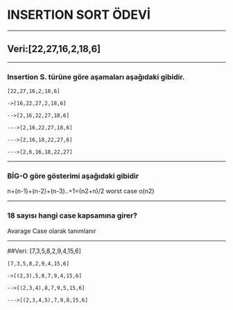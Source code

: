 # INSERTION SORT ÖDEVİ
***
## Veri:[22,27,16,2,18,6]
***
### Insertion S. türüne göre aşamaları aşağıdaki gibidir.

```
[22,27,16,2,18,6] 
```
```
->[16,22,27,2,18,6]  
```
```
-->[2,16,22,27,18,6]
```
```
--->[2,16,22,27,18,6]   
```

```
--->[2,16,18,22,27,6] 
```

```
--->[2,6,16,18,22,27] 
```
***

### BİG-O göre gösterimi aşağıdaki gibidir
n+(n-1)+(n-2)+(n-3)..+1=(n2+n)/2 worst case o(n2)
***

### 18 sayısı hangi case kapsamına girer?
Avarage Case olarak tanımlanır

***
##Veri: [7,3,5,8,2,9,4,15,6]

```
[7,3,5,8,2,9,4,15,6]
```
```
->[(2,3),5,8,7,9,4,15,6]
```
```
-->[(2,3,4),8,7,9,5,15,6]
```
```
--->[(2,3,4,5),7,9,8,15,6]
```
